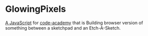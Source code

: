 # GlowingPixels
[A JavaScript](https://github.com/gazaskygeeks/code-academy/blob/master/pre-requisites/11-project-js.md) for [code-academy](https://github.com/gazaskygeeks/code-academy) that is Building browser version of something between a sketchpad and an Etch-A-Sketch.
